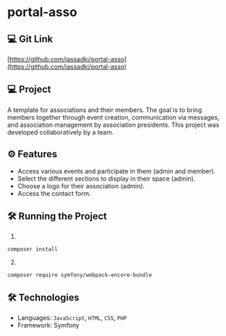 

# portal-asso

## 💻 Git Link 
[https://github.com/iassadki/portal-asso](https://github.com/iassadki/portal-asso)

## 💻 Project
A template for associations and their members. The goal is to bring members together through event creation, communication via messages, and association management by association presidents. This project was developed collaboratively by a team.

## ⚙️ Features
- Access various events and participate in them (admin and member).
- Select the different sections to display in their space (admin).
- Choose a logo for their association (admin).
- Access the contact form.

## 🛠 Running the Project
1. 
```shell
composer install
```
2. 
```shell
composer require symfony/webpack-encore-bundle
```

## 🛠 Technologies
- Languages: `JavaScript`, `HTML`, `CSS`, `PHP`
- Framework: Symfony
